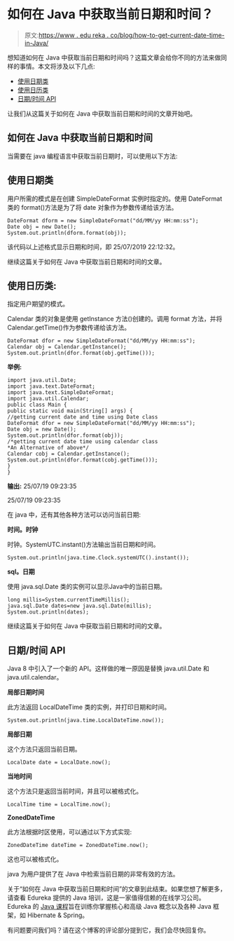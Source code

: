 # 如何在 Java 中获取当前日期和时间？

> 原文:[https://www . edu reka . co/blog/how-to-get-current-date-time-in-Java/](https://www.edureka.co/blog/how-to-get-current-date-and-time-in-java/)

想知道如何在 Java 中获取当前日期和时间吗？这篇文章会给你不同的方法来做同样的事情。本文将涉及以下几点:

*   [使用日期类](#UsingDateClass)
*   [使用日历类](#UsingCalendarClass)
*   [日期/时间 API](#Date/TimeAPI)

让我们从这篇关于如何在 Java 中获取当前日期和时间的文章开始吧。

## **如何在 Java 中获取当前日期和时间**

当需要在 java 编程语言中获取当前日期时，可以使用以下方法:

## **使用日期类**

用户所需的模式是在创建 SimpleDateFormat 实例时指定的。使用 DateFormat 类的 format()方法是为了将 date 对象作为参数传递给该方法。

```
DateFormat dform = new SimpleDateFormat("dd/MM/yy HH:mm:ss");
Date obj = new Date();
System.out.println(dform.format(obj)); 

```

该代码以上述格式显示日期和时间，即 25/07/2019 22:12:32。

继续这篇关于如何在 Java 中获取当前日期和时间的文章。

## **使用日历类:**

指定用户期望的模式。

Calendar 类的对象是使用 getInstance 方法()创建的。调用 format 方法，并将 Calendar.getTime()作为参数传递给该方法。

```
DateFormat dfor = new SimpleDateFormat("dd/MM/yy HH:mm:ss");
Calendar obj = Calendar.getInstance();
System.out.println(dfor.format(obj.getTime()));

```

**举例:**

```
import java.util.Date;
import java.text.DateFormat;
import java.text.SimpleDateFormat;
import java.util.Calendar;
public class Main {
public static void main(String[] args) {
//getting current date and time using Date class
DateFormat dfor = new SimpleDateFormat("dd/MM/yy HH:mm:ss");
Date obj = new Date();
System.out.println(dfor.format(obj));
/*getting current date time using calendar class 
*An Alternative of above*/
Calendar cobj = Calendar.getInstance();
System.out.println(dfor.format(cobj.getTime()));
}
} 

```

**输出:** 25/07/19 09:23:35

25/07/19 09:23:35

在 java 中，还有其他各种方法可以访问当前日期:

**时间。时钟**

时钟。SystemUTC.instant()方法输出当前日期和时间。

```
System.out.println(java.time.Clock.systemUTC().instant());
```

**sql。日期**

使用 java.sql.Date 类的实例可以显示Java中的当前日期。

```
long millis=System.currentTimeMillis();  
java.sql.Date dates=new java.sql.Date(millis);  
System.out.println(dates);

```

继续这篇关于如何在 Java 中获取当前日期和时间的文章。

## **日期/时间 API**

Java 8 中引入了一个新的 API。这样做的唯一原因是替换 java.util.Date 和 java.util.calendar。

**局部日期时间**

此方法返回 LocalDateTime 类的实例，并打印日期和时间。

```
System.out.println(java.time.LocalDateTime.now());
```

**局部日期**

这个方法只返回当前日期。

```
LocalDate date = LocalDate.now();
```

**当地时间**

这个方法只是返回当前时间，并且可以被格式化。

```
LocalTime time = LocalTime.now();
```

**ZonedDateTime**

此方法根据时区使用，可以通过以下方式实现:

```
ZonedDateTime dateTime = ZonedDateTime.now();
```

这也可以被格式化。

java 为用户提供了在 Java 中检索当前日期的非常有效的方法。

关于“如何在 Java 中获取当前日期和时间”的文章到此结束。如果您想了解更多，请查看 Edureka 提供的 Java 培训，这是一家值得信赖的在线学习公司。Edureka 的 [Java 课程](https://www.edureka.co/java-j2ee-training-course)旨在训练你掌握核心和高级 Java 概念以及各种 Java 框架，如 Hibernate & Spring。

有问题要问我们吗？请在这个博客的评论部分提到它，我们会尽快回复你。